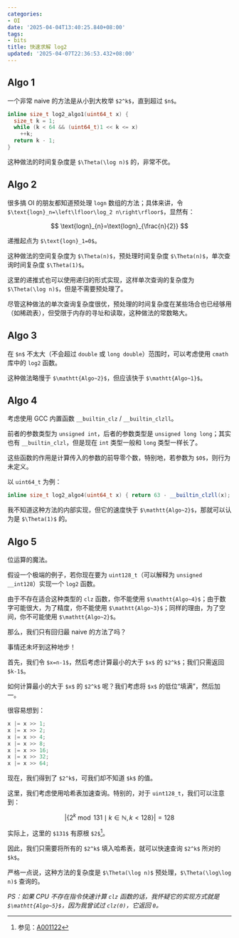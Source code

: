 ```yaml
---
categories:
- OI
date: '2025-04-04T13:40:25.840+08:00'
tags:
- bits
title: 快速求解 log2
updated: '2025-04-07T22:36:53.432+08:00'
---
```


## Algo 1

一个非常 naive 的方法是从小到大枚举 `$2^k$`，直到超过 `$n$`。

```cpp
inline size_t log2_algo1(uint64_t x) {
  size_t k = 1;
  while (k < 64 && (uint64_t)1 << k <= x)
    ++k;
  return k - 1;
}
```

这种做法的时间复杂度是 `$\Theta(\log n)$` 的，非常不优。

## Algo 2

很多搞 OI 的朋友都知道预处理 `logn` 数组的方法；具体来讲，令 `$\text{logn}_n=\left\lfloor\log_2 n\right\rfloor$`，显然有：

$$
\text{logn}_{n}=\text{logn}_{\frac{n}{2}}
$$

递推起点为 `$\text{logn}_1=0$`。

这种做法的空间复杂度为 `$\Theta(n)$`，预处理时间复杂度 `$\Theta(n)$`，单次查询时间复杂度 `$\Theta(1)$`。

这里的递推式也可以使用递归的形式实现，这样单次查询的复杂度为 `$\Theta(\log n)$`，但是不需要预处理了。

尽管这种做法的单次查询复杂度很优，预处理的时间复杂度在某些场合也已经够用（如稀疏表），但受限于内存的寻址和读取，这种做法的常数略大。

## Algo 3

在 `$n$` 不太大（不会超过 `double` 或 `long double`）范围时，可以考虑使用 `cmath` 库中的 `log2` 函数。

这种做法略慢于 `$\mathtt{Algo~2}$`，但应该快于 `$\mathtt{Algo~1}$`。

## Algo 4

考虑使用 GCC 内置函数 `__builtin_clz` / `__builtin_clzll`。

前者的参数类型为 `unsigned int`，后者的参数类型是 `unsigned long long`；其实也有 `__builtin_clzl`，但是现在 `int` 类型一般和 `long` 类型一样长了。

这些函数的作用是计算传入的参数的前导零个数，特别地，若参数为 `$0$`，则行为未定义。

以 `uint64_t` 为例：

```cpp
inline size_t log2_algo4(uint64_t x) { return 63 - __builtin_clzll(x); }
```

我不知道这种方法的内部实现，但它的速度快于 `$\mathtt{Algo~2}$`，那就可以认为是 `$\Theta(1)$` 的。

## Algo 5

位运算的魔法。

假设一个极端的例子，若你现在要为 `uint128_t`（可以解释为 `unsigned __int128`）实现一个 `log2` 函数。

由于不存在适合这种类型的 `clz` 函数，你不能使用 `$\mathtt{Algo~4}$`；由于数字可能很大，为了精度，你不能使用 `$\mathtt{Algo~3}$`；同样的理由，为了空间，你不可能使用 `$\mathtt{Algo~2}$`。

那么，我们只有回归最 naive 的方法了吗？

事情还未坏到这种地步！

首先，我们令 `$x=n-1$`，然后考虑计算最小的大于 `$x$` 的 `$2^k$`；我们只需返回 `$k-1$`。

如何计算最小的大于 `$x$` 的 `$2^k$` 呢？我们考虑将 `$x$` 的低位“填满”，然后加一。

很容易想到：

```cpp
x |= x >> 1;
x |= x >> 2;
x |= x >> 4;
x |= x >> 8;
x |= x >> 16;
x |= x >> 32;
x |= x >> 64;
```

现在，我们得到了 `$2^k$`，可我们却不知道 `$k$` 的值。

这里，我们考虑使用哈希表加速查询。特别的，对于 `uint128_t`，我们可以注意到：

$$
|\{2^k \bmod 131\mid k\in\mathbb{N},k\lt 128\}|=128
$$

实际上，这里的 `$131$` 有原根 `$2$`[^1]。

因此，我们只需要将所有的 `$2^k$` 填入哈希表，就可以快速查询 `$2^k$` 所对的 `$k$`。

严格一点说，这种方法的复杂度是 `$\Theta(\log n)$` 预处理，`$\Theta(\log\log n)$` 查询的。

*PS：如果 CPU 不存在指令快速计算 `clz` 函数的话，我怀疑它的实现方式就是 `$\mathtt{Algo~5}$`，因为我曾试过 `clz(0)`，它返回 `0`。*

[^1]: 参见：[A001122](https://oeis.org/A001122)

